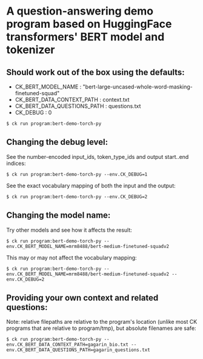 # A question-answering demo program based on HuggingFace transformers' BERT model and tokenizer

## Should work out of the box using the defaults:

* CK_BERT_MODEL_NAME            : "bert-large-uncased-whole-word-masking-finetuned-squad"
* CK_BERT_DATA_CONTEXT_PATH     : context.txt
* CK_BERT_DATA_QUESTIONS_PATH   : questions.txt
* CK_DEBUG                      : 0

```
$ ck run program:bert-demo-torch-py
```

## Changing the debug level:

See the number-encoded input_ids, token_type_ids and output start..end indices:
```
$ ck run program:bert-demo-torch-py --env.CK_DEBUG=1
```

See the exact vocabulary mapping of both the input and the output:
```
$ ck run program:bert-demo-torch-py --env.CK_DEBUG=2
```

## Changing the model name:

Try other models and see how it affects the result:
```
$ ck run program:bert-demo-torch-py --env.CK_BERT_MODEL_NAME=mrm8488/bert-medium-finetuned-squadv2
```

This may or may not affect the vocabulary mapping:
```
$ ck run program:bert-demo-torch-py --env.CK_BERT_MODEL_NAME=mrm8488/bert-medium-finetuned-squadv2 --env.CK_DEBUG=2
```

## Providing your own context and related questions:

Note: relative filepaths are relative to the program's location
(unlike most CK programs that are relative to program/tmp), but absolute filenames are safe:
```
$ ck run program:bert-demo-torch-py --env.CK_BERT_DATA_CONTEXT_PATH=gagarin_bio.txt --env.CK_BERT_DATA_QUESTIONS_PATH=gagarin_questions.txt
```

